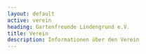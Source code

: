 ```yaml
---
layout: default
active: verein
heading: Gartenfreunde Lindengrund e.V.
title: Verein
description: Informationen über den Verein
---
```



